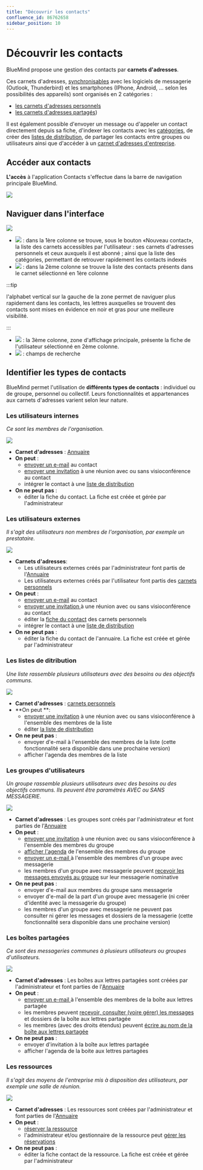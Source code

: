 ```yaml
---
title: "Découvrir les contacts"
confluence_id: 86762658
sidebar_position: 10
---
```

# Découvrir les contacts

BlueMind propose une gestion des contacts par **carnets d'adresses**.

Ces carnets d'adresses, [synchronisables](/Guide_de_l_utilisateur/Les_contacts/Synchroniser_les_carnets_d_adresses/) avec les logiciels de messagerie (Outlook, Thunderbird) et les smartphones (IPhone, Android, ... selon les possibilités des appareils) sont organisés en 2 catégories :

- [les carnets d'adresses personnels](/Guide_de_l_utilisateur/Les_contacts/Créer_et_éditer_un_carnet_d_adresses_personnel/)
- [les carnets d'adresses partagés](/Guide_de_l_utilisateur/Les_contacts/Utiliser_un_carnet_d_adresses_partagé/#utiliser-lannuaire))

Il est également possible d'envoyer un message ou d'appeler un contact directement depuis sa fiche, d'indexer les contacts avec les [catégories](/Guide_de_l_utilisateur/Paramétrer_le_compte_utilisateur/), de créer des [listes de distribution](/Guide_de_l_utilisateur/Les_contacts/Éditer_une_liste_de_distribution/), de partager les contacts entre groupes ou utilisateurs ainsi que d'accéder à un [carnet d'adresses d'entreprise](/Guide_de_l_utilisateur/Les_contacts/Utiliser_un_carnet_d_adresses_partagé/).

## Accéder aux contacts

**L'accès** à l'application Contacts s'effectue dans la barre de navigation principale BlueMind.

![](../../attachments/86762658/86764612.png)


## Naviguer dans l'interface

![](../../attachments/86762658/86764611.png)

- ![](../../attachments/86762658/86764626.png) : dans la 1ère colonne se trouve, sous le bouton «Nouveau contact», la liste des carnets accessibles par l'utilisateur : ses carnets d'adresses personnels et ceux auxquels il est abonné ; ainsi que la liste des catégories, permettant de retrouver rapidement les contacts indexés
- ![](../../attachments/86762658/86764625.png) : dans la 2ème colonne se trouve la liste des contacts présents dans le carnet sélectionné en 1ère colonne

:::tip

l'alphabet vertical sur la gauche de la zone permet de naviguer plus rapidement dans les contacts, les lettres auxquelles se trouvent des contacts sont mises en évidence en noir et gras pour une meilleure visibilité.

:::

- ![](../../attachments/86762658/86764624.png) : la 3ème colonne, zone d'affichage principale, présente la fiche de l'utilisateur sélectionné en 2ème colonne.
- ![](../../attachments/86762658/86764623.png) : champs de recherche

## Identifier les types de contacts

BlueMind permet l'utilisation de **différents types de contacts** : individuel ou de groupe, personnel ou collectif. Leurs fonctionnalités et appartenances aux carnets d'adresses varient selon leur nature.

### Les utilisateurs internes 
*Ce sont les membres de l'organisation.*

![](../../attachments/86762658/86764620.png) 
- **Carnet d'adresses** : [Annuaire](Utiliser_un_carnet_d_adresses_partagé.md/#utiliser-lannuaire)
- **On peut** : 
    - [envoyer un e-mail](/Guide_de_l_utilisateur/La_messagerie/Envoyer_un_message/) au contact
    - [envoyer une invitation](/Guide_de_l_utilisateur/L_agenda/Organiser_une_réunion/) à une réunion avec ou sans visioconférence au contact
    - intégrer le contact à une [liste de distribution](/Guide_de_l_utilisateur/Les_contacts/Éditer_une_liste_de_distribution/)
- **On ne peut pas** :
    - éditer la fiche du contact. La fiche est créée et gérée par l'administrateur

### Les utilisateurs externes 
*Il s'agit des utilisateurs non membres de l'organisation, par exemple un prestataire.*

![](../../attachments/86762658/86764619.png) 

- **Carnets d'adresses**:
    - Les utilisateurs externes créés par l'administrateur font partis de l'[Annuaire](Utiliser_un_carnet_d_adresses_partagé.md/#utiliser-lannuaire)
    - Les utilisateurs externes créés par l'utilisateur font partis des [carnets personnels](/Guide_de_l_utilisateur/Les_contacts/Créer_et_éditer_un_carnet_d_adresses_personnel/)
- **On peut** : 
    - [envoyer un e-mail](/Guide_de_l_utilisateur/La_messagerie/Envoyer_un_message/) au contact
    - [envoyer une invitation ](/Guide_de_l_utilisateur/L_agenda/Organiser_une_réunion/) à une réunion avec ou sans visioconférence au contact
    - éditer la [fiche du contact](/Guide_de_l_utilisateur/Les_contacts/Éditer_un_contact/) des carnets personnels
    - intégrer le contact à une [liste de distribution](/Guide_de_l_utilisateur/Les_contacts/Éditer_une_liste_de_distribution/)
- **On ne peut pas** :
    - éditer la fiche du contact de l'annuaire. La fiche est créée et gérée par l'administrateur

### Les listes de ditribution
*Une liste rassemble plusieurs utilisateurs avec des besoins ou des objectifs communs.*

![](../../attachments/86762658/86764615.png) 

- **Carnet d'adresses** : [carnets personnels](/Guide_de_l_utilisateur/Les_contacts/Créer_et_éditer_un_carnet_d_adresses_personnel/)
- **On peut **:
    - [envoyer une invitation](/Guide_de_l_utilisateur/L_agenda/Organiser_une_réunion/) à une réunion avec ou sans visioconférence à l'ensemble des membres de la liste
    - éditer [la liste de distribution](/Guide_de_l_utilisateur/Les_contacts/Éditer_une_liste_de_distribution/)
- **On ne peut pas** :
    - envoyer d'e-mail à l'ensemble des membres de la liste (cette fonctionnalité sera disponible dans une prochaine version)
    - afficher l'agenda des membres de la liste

### Les groupes d'utilisateurs
*Un groupe rassemble plusieurs utilisateurs avec des besoins ou des objectifs communs. Ils peuvent être paramétrés AVEC ou SANS MESSAGERIE.*

![](../../attachments/86762658/86764618.png) 

- **Carnet d'adresses** : Les groupes sont créés par l'administrateur et font parties de l'[Annuaire](Utiliser_un_carnet_d_adresses_partagé.md/#utiliser-lannuaire)
- **On peut** : 
    - [envoyer une invitation](/Guide_de_l_utilisateur/L_agenda/Organiser_une_réunion/) à une réunion avec ou sans visioconférence à l'ensemble des membres du groupe
    - [afficher l'agenda](/Guide_de_l_utilisateur/L_agenda/Afficher_plusieurs_calendriers/) de l'ensemble des membres du groupe
    - [envoyer un e-mail ](/Guide_de_l_utilisateur/La_messagerie/Envoyer_un_message/)à l'ensemble des membres d'un groupe avec messagerie
    - les membres d'un groupe avec messagerie peuvent [recevoir les messages envoyés au groupe](/Guide_de_l_utilisateur/La_messagerie/Utiliser_une_messagerie_partagée/) sur leur messagerie nominative
- **On ne peut pas** :
    - envoyer d'e-mail aux membres du groupe sans messagerie
    - envoyer d'e-mail de la part d'un groupe avec messagerie (ni créer d'identité avec la messagerie du groupe)
    - les membres d'un groupe avec messagerie ne peuvent pas consulter ni gérer les messages et dossiers de la messagerie (cette fonctionnalité sera disponible dans une prochaine version)

### Les boîtes partagées
*Ce sont des messageries communes à plusieurs utilisateurs ou groupes d'utilisateurs.*

![](../../attachments/86762658/86764617.png) 

- **Carnet d'adresses** : Les boîtes aux lettres partagées sont créées par l'administrateur et font parties de l'[Annuaire](Utiliser_un_carnet_d_adresses_partagé.md/#utiliser-lannuaire)
- **On peut** : 
    - [envoyer un e-mail ](/Guide_de_l_utilisateur/La_messagerie/Envoyer_un_message/)à l'ensemble des membres de la boîte aux lettres partagée
    - les membres peuvent [recevoir, consulter (voire gérer) les messages](/Guide_de_l_utilisateur/La_messagerie/Utiliser_une_messagerie_partagée/) et dossiers de la boîte aux lettres partagée
    - les membres (avec des droits étendus) peuvent [écrire au nom de la boîte aux lettres partagée](/Guide_de_l_utilisateur/La_messagerie/Gérer_les_identités_du_compte/)
- **On ne peut pas** :
    - envoyer d'invitation à la boîte aux lettres partagée
    - afficher l'agenda de la boite aux lettres partagées

### Les ressources
*Il s'agit des moyens de l'entreprise mis à disposition des utilisateurs, par exemple une salle de réunion.*

![](../../attachments/86762658/86764616.png) 

- **Carnet d'adresses** : Les ressources sont créées par l'administrateur et font parties de l'[Annuaire](Utiliser_un_carnet_d_adresses_partagé.md/#utiliser-lannuaire)
- **On peut** :
    - [réserver la ressource](/Guide_de_l_utilisateur/L_agenda/Organiser_une_réunion/)
    - l'administrateur et/ou gestionnaire de la ressource peut [gérer les réservations](/Guide_de_l_utilisateur/L_agenda/Gérer_les_réservations_de_ressources/)
- **On ne peut pas** :
    - éditer la fiche contact de la ressource. La fiche est créée et gérée par l'administrateur



